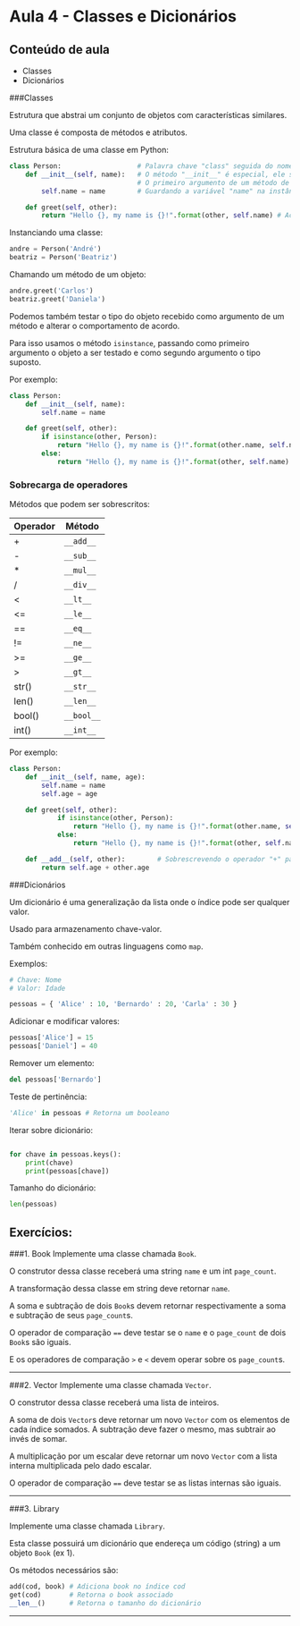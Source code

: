 Aula 4 - Classes e Dicionários
===================================================

Conteúdo de aula
----------------

- Classes
- Dicionários

###Classes

Estrutura que abstrai um conjunto de objetos com características similares.

Uma classe é composta de métodos e atributos.

Estrutura básica de uma classe em Python:

```python
class Person:                   # Palavra chave "class" seguida do nome da classe
	def __init__(self, name):   # O método "__init__" é especial, ele serve como construtor da classe.
	                            # O primeiro argumento de um método de uma classe é a instância na qual o método foi chamado
		self.name = name        # Guardando a variável "name" na instância atual

	def greet(self, other):
		return "Hello {}, my name is {}!".format(other, self.name) # Acessando a variável "name" da instância atual
```


Instanciando uma classe:

```python
andre = Person('André')
beatriz = Person('Beatriz')
```

Chamando um método de um objeto:

```python
andre.greet('Carlos')
beatriz.greet('Daniela')
```

Podemos também testar o tipo do objeto recebido como argumento de um método e alterar o comportamento de acordo.

Para isso usamos o método `isinstance`, passando como primeiro argumento o objeto a ser testado e como segundo argumento o tipo suposto.

Por exemplo:

```python
class Person:
	def __init__(self, name):
		self.name = name

	def greet(self, other):
		if isinstance(other, Person):                                       # Se "other" for um objeto do tipo Person
			return "Hello {}, my name is {}!".format(other.name, self.name) # Acessa a variável "name" do objeto "other"
		else:
			return "Hello {}, my name is {}!".format(other, self.name)
```


### Sobrecarga de operadores

Métodos que podem ser sobrescritos:

|Operador|  Método    |
|--------|------------|
|+       | `__add__`  |
|-       | `__sub__`  |
|*       | `__mul__`  |
|/       | `__div__`  |
|<       | `__lt__`   |
|<=      | `__le__`   |
|==      | `__eq__`   |
|!=      | `__ne__`   |
|>=      | `__ge__`   |
|>       | `__gt__`   |
|str()   | `__str__`  |
|len()   | `__len__`  |
|bool()  | `__bool__` |
|int()   | `__int__`  |


Por exemplo:

```python
class Person:
	def __init__(self, name, age):
		self.name = name
		self.age = age

	def greet(self, other):
			if isinstance(other, Person):
				return "Hello {}, my name is {}!".format(other.name, self.name)
			else:
				return "Hello {}, my name is {}!".format(other, self.name)

	def __add__(self, other):        # Sobrescrevendo o operador "+" para
		return self.age + other.age
```
<!--
###Imports

Para trabalhar com códigos extensos é interessante dividir o código em vários arquivos.

Um módulo pode acessar o outro através de um `import`.

Por exemplo:

sqrt.py
```python
def square_root(base, expoente=2):
	return base**(1/expoente)
```

main.py
```python
import sqrt

for i in range(10):
	print(sqrt.square_root(i))
```

Também é possível importar apenas partes de um módulo:

main.py
```python
from sqrt import square_root

for i in range(10):
	print(square_root(i))
``` -->

###Dicionários

Um dicionário é uma generalização da lista onde o índice pode ser qualquer valor.

Usado para armazenamento chave-valor.

Também conhecido em outras linguagens como `map`.

Exemplos:


```python
# Chave: Nome
# Valor: Idade

pessoas = { 'Alice' : 10, 'Bernardo' : 20, 'Carla' : 30 }
```

Adicionar e modificar valores:

```python
pessoas['Alice'] = 15
pessoas['Daniel'] = 40
```

Remover um elemento:

```python
del pessoas['Bernardo']
```

Teste de pertinência:

```python
'Alice' in pessoas # Retorna um booleano
```

Iterar sobre dicionário:

```python

for chave in pessoas.keys():
	print(chave)
	print(pessoas[chave])
```

Tamanho do dicionário:
```python
len(pessoas)
```

Exercícios:
----------

###1. Book
Implemente uma classe chamada `Book`.

O construtor dessa classe receberá uma string `name` e um int `page_count`.

A transformação dessa classe em string deve retornar `name`.

A soma e subtração de dois `Book`s devem retornar respectivamente a soma e subtração de seus `page_count`s.

O operador de comparação `==` deve testar se o `name` e o `page_count` de dois `Book`s são iguais.

E os operadores de comparação `>` e `<` devem operar sobre os `page_count`s.

- - - - - - - - - - - - - - - - - - - - - - - - - - - - - - - - - - - - - - - - - - - - -

###2. Vector
Implemente uma classe chamada `Vector`.

O construtor dessa classe receberá uma lista de inteiros.

A soma de dois `Vector`s deve retornar um novo `Vector` com os elementos de cada índice somados. A subtração deve fazer o mesmo, mas subtrair ao invés de somar.

A multiplicação por um escalar deve retornar um novo `Vector` com a lista interna multiplicada pelo dado escalar.

O operador de comparação `==` deve testar se as listas internas são iguais.

- - - - - - - - - - - - - - - - - - - - - - - - - - - - - - - - - - - - - - - - - - - - -

###3. Library

Implemente uma classe chamada `Library`.

Esta classe possuirá um dicionário que endereça um código (string) a um objeto `Book` (ex 1).

Os métodos necessários são:

```python
add(cod, book) # Adiciona book no índice cod
get(cod)       # Retorna o book associado
__len__()      # Retorna o tamanho do dicionário
```

- - - - - - - - - - - - - - - - - - - - - - - - - - - - - - - - - - - - - - - - - - - - -
